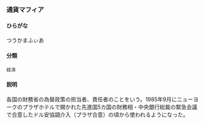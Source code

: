 <div style="display:none;">

## [あ行](securities-terms?id=あ行)
## [か行](securities-terms?id=か行)
## [さ行](securities-terms?id=さ行)
## [た行](securities-terms?id=た行)

</div>

### 通貨マフィア

#### ひらがな

つうかまふぃあ

#### 分類

`経済`

#### 説明

各国の財務省の為替政策の担当者、責任者のことをいう。1985年9月にニューヨークのプラザホテルで開かれた先進国5カ国の財務相・中央銀行総裁の緊急会議で合意したドル安協調介入（プラザ合意）の頃から使われるようになった。

<div style="display:none;">

## [な行](securities-terms?id=な行)
## [は行](securities-terms?id=は行)
## [ま行](securities-terms?id=ま行)
## [や行](securities-terms?id=や行)
## [ら行](securities-terms?id=ら行)
## [わ行](securities-terms?id=わ行)
## [英数字・記号](securities-terms?id=英数字・記号)

</div>

